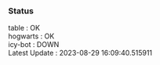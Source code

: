 ### Status


table : OK  
hogwarts : OK  
icy-bot : DOWN  
Latest Update : 2023-08-29 16:09:40.515911
